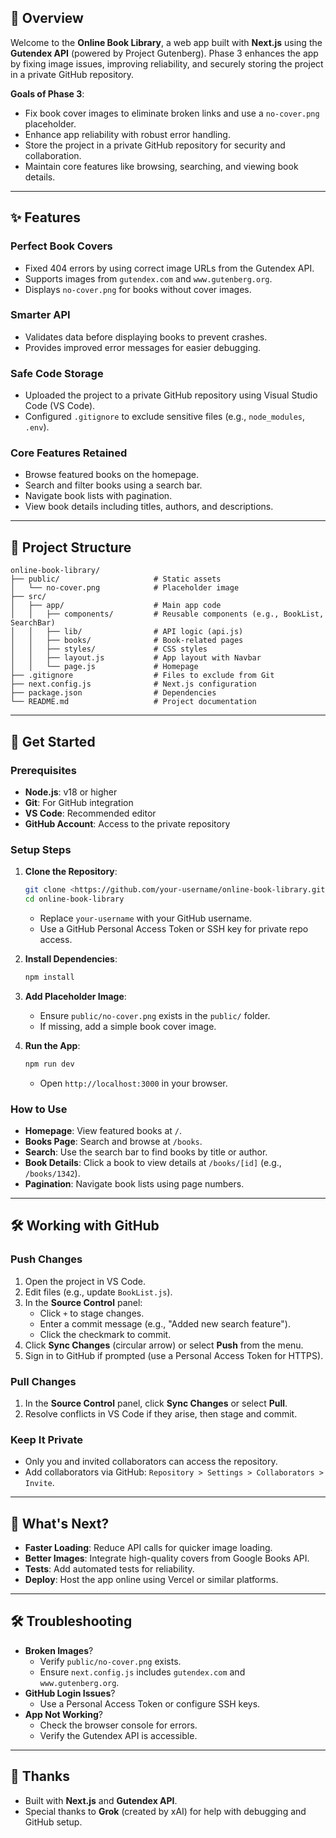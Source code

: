 ## 📖 Overview

Welcome to the **Online Book Library**, a web app built with **Next.js** using the **Gutendex API** (powered by Project Gutenberg). Phase 3 enhances the app by fixing image issues, improving reliability, and securely storing the project in a private GitHub repository.

**Goals of Phase 3**:

- Fix book cover images to eliminate broken links and use a `no-cover.png` placeholder.
- Enhance app reliability with robust error handling.
- Store the project in a private GitHub repository for security and collaboration.
- Maintain core features like browsing, searching, and viewing book details.

---

## ✨ Features

### Perfect Book Covers

- Fixed 404 errors by using correct image URLs from the Gutendex API.
- Supports images from `gutendex.com` and `www.gutenberg.org`.
- Displays `no-cover.png` for books without cover images.

### Smarter API

- Validates data before displaying books to prevent crashes.
- Provides improved error messages for easier debugging.

### Safe Code Storage

- Uploaded the project to a private GitHub repository using Visual Studio Code (VS Code).
- Configured `.gitignore` to exclude sensitive files (e.g., `node_modules`, `.env`).

### Core Features Retained

- Browse featured books on the homepage.
- Search and filter books using a search bar.
- Navigate book lists with pagination.
- View book details including titles, authors, and descriptions.

---

## 📂 Project Structure

```
online-book-library/
├── public/                     # Static assets
│   └── no-cover.png            # Placeholder image
├── src/
│   ├── app/                    # Main app code
│   │   ├── components/         # Reusable components (e.g., BookList, SearchBar)
│   │   ├── lib/                # API logic (api.js)
│   │   ├── books/              # Book-related pages
│   │   ├── styles/             # CSS styles
│   │   ├── layout.js           # App layout with Navbar
│   │   └── page.js             # Homepage
├── .gitignore                  # Files to exclude from Git
├── next.config.js              # Next.js configuration
├── package.json                # Dependencies
└── README.md                   # Project documentation

```

---

## 🚀 Get Started

### Prerequisites

- **Node.js**: v18 or higher
- **Git**: For GitHub integration
- **VS Code**: Recommended editor
- **GitHub Account**: Access to the private repository

### Setup Steps

1. **Clone the Repository**:
    
    ```bash
    git clone <https://github.com/your-username/online-book-library.git>
    cd online-book-library
    
    ```
    
    - Replace `your-username` with your GitHub username.
    - Use a GitHub Personal Access Token or SSH key for private repo access.
2. **Install Dependencies**:
    
    ```bash
    npm install
    
    ```
    
3. **Add Placeholder Image**:
    - Ensure `public/no-cover.png` exists in the `public/` folder.
    - If missing, add a simple book cover image.
4. **Run the App**:
    
    ```bash
    npm run dev
    
    ```
    
    - Open `http://localhost:3000` in your browser.

### How to Use

- **Homepage**: View featured books at `/`.
- **Books Page**: Search and browse at `/books`.
- **Search**: Use the search bar to find books by title or author.
- **Book Details**: Click a book to view details at `/books/[id]` (e.g., `/books/1342`).
- **Pagination**: Navigate book lists using page numbers.

---

## 🛠️ Working with GitHub

### Push Changes

1. Open the project in VS Code.
2. Edit files (e.g., update `BookList.js`).
3. In the **Source Control** panel:
    - Click `+` to stage changes.
    - Enter a commit message (e.g., "Added new search feature").
    - Click the checkmark to commit.
4. Click **Sync Changes** (circular arrow) or select **Push** from the menu.
5. Sign in to GitHub if prompted (use a Personal Access Token for HTTPS).

### Pull Changes

1. In the **Source Control** panel, click **Sync Changes** or select **Pull**.
2. Resolve conflicts in VS Code if they arise, then stage and commit.

### Keep It Private

- Only you and invited collaborators can access the repository.
- Add collaborators via GitHub: `Repository > Settings > Collaborators > Invite`.

---

## 🔮 What's Next?

- **Faster Loading**: Reduce API calls for quicker image loading.
- **Better Images**: Integrate high-quality covers from Google Books API.
- **Tests**: Add automated tests for reliability.
- **Deploy**: Host the app online using Vercel or similar platforms.

---

## 🛠️ Troubleshooting

- **Broken Images**?
    - Verify `public/no-cover.png` exists.
    - Ensure `next.config.js` includes `gutendex.com` and `www.gutenberg.org`.
- **GitHub Login Issues**?
    - Use a Personal Access Token or configure SSH keys.
- **App Not Working**?
    - Check the browser console for errors.
    - Verify the Gutendex API is accessible.

---

## 🙌 Thanks

- Built with **Next.js** and **Gutendex API**.
- Special thanks to **Grok** (created by xAI) for help with debugging and GitHub setup.


